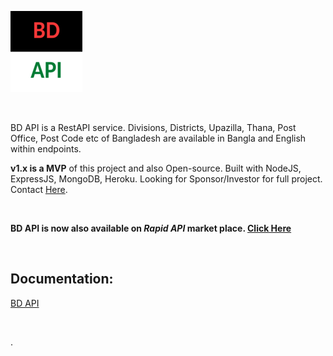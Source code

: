 ![BD API](https://github.com/AbmSourav/bdapis/blob/master/views/assets/img/BDAPI.png)

<br>

BD API is a RestAPI service. Divisions, Districts, Upazilla, Thana, Post Office, Post Code etc of Bangladesh are available in Bangla and English within endpoints.  

**v1.x is a MVP** of this project and also Open-source. Built with NodeJS, ExpressJS, MongoDB, Heroku.
Looking for Sponsor/Investor for full project. Contact [Here](https://m.me/sourav926).

<br>

**BD API is now also available on *Rapid API* market place.  [Click Here](https://rapidapi.com/AbmSourav/api/bdapi)**

<br>

## Documentation: 
[BD API](https://bdapis.herokuapp.com)

<br>

.
